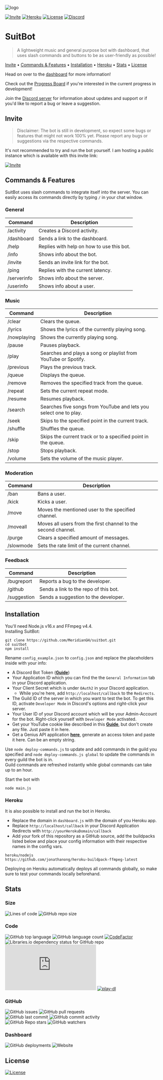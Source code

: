![logo](https://repository-images.githubusercontent.com/406747355/0c0fcbbd-8dab-4259-a5d6-d8cc5069ef37)

[![Invite](https://img.shields.io/static/v1?style=for-the-badge&logo=discord&label=Invite&message=SuitBot&color=000000)](https://discord.com/oauth2/authorize?client_id=887122733010411611&scope=bot%20applications.commands&permissions=2167425024)
[![Heroku](https://img.shields.io/static/v1?label=Hosted%20with&message=Heroku&color=7056bf&style=for-the-badge&logo=heroku)](https://www.heroku.com)
[![License](https://img.shields.io/github/license/MeridianGH/suitbot?logo=apache&style=for-the-badge)](https://github.com/MeridianGH/suitbot/blob/main/LICENSE.md)
[![Discord](https://shields.io/discord/610498937874546699?style=for-the-badge&logo=discord&label=discord)](https://discord.gg/qX2CBrrUpf)

# SuitBot

> A lightweight music and general purpose bot with dashboard, that uses slash commands and buttons to be as user-friendly as possible!

[Invite](#Invite) • [Commands & Features](#Commands--Features) • [Installation](#Installation) • [Heroku](#Heroku) • [Stats](#Stats) • [License](#License)

Head on over to the [dashboard](https://suitbot.xyz) for more information!

Check out the [Progress Board](https://github.com/MeridianGH/suitbot/projects/1) if you're interested in the current progress in development!

Join the [Discord server](https://discord.gg/qX2CBrrUpf) for information about updates and support or if you'd like to report a bug or leave a suggestion.

## Invite
> Disclaimer: The bot is still in development, so expect some bugs or features that might not work 100% yet. Please report any bugs or suggestions via the respective commands.

It's not recommended to try and run the bot yourself. I am hosting a public instance which is available with this invite link:

[![Invite](https://img.shields.io/static/v1?style=for-the-badge&logo=discord&label=&labelColor=212121&message=Invite&color=212121)](https://discord.com/oauth2/authorize?client_id=887122733010411611&scope=bot%20applications.commands&permissions=2167425024)

## Commands & Features
SuitBot uses slash commands to integrate itself into the server. You can easily access its commands directly by typing `/` in your chat window.

### General
| Command     | Description                               |
|-------------|-------------------------------------------|
| /activity   | Creates a Discord activity.               |
| /dashboard  | Sends a link to the dashboard.            |
| /help       | Replies with help on how to use this bot. |
| /info       | Shows info about the bot.                 |
| /invite     | Sends an invite link for the bot.         |
| /ping       | Replies with the current latency.         |
| /serverinfo | Shows info about the server.              |
| /userinfo   | Shows info about a user.                  |

### Music
| Command     | Description                                                       |
|-------------|-------------------------------------------------------------------|
| /clear      | Clears the queue.                                                 |
| /lyrics     | Shows the lyrics of the currently playing song.                   |
| /nowplaying | Shows the currently playing song.                                 |
| /pause      | Pauses playback.                                                  |
| /play       | Searches and plays a song or playlist from YouTube or Spotify.    |
| /previous   | Plays the previous track.                                         |
| /queue      | Displays the queue.                                               |
| /remove     | Removes the specified track from the queue.                       |
| /repeat     | Sets the current repeat mode.                                     |
| /resume     | Resumes playback.                                                 |
| /search     | Searches five songs from YouTube and lets you select one to play. |
| /seek       | Skips to the specified point in the current track.                |
| /shuffle    | Shuffles the queue.                                               |
| /skip       | Skips the current track or to a specified point in the queue.     |
| /stop       | Stops playback.                                                   |
| /volume     | Sets the volume of the music player.                              |

### Moderation
| Command   | Description                                                   |
|-----------|---------------------------------------------------------------|
| /ban      | Bans a user.                                                  |
| /kick     | Kicks a user.                                                 |
| /move     | Moves the mentioned user to the specified channel.            |
| /moveall  | Moves all users from the first channel to the second channel. |
| /purge    | Clears a specified amount of messages.                        |
| /slowmode | Sets the rate limit of the current channel.                   |

### Feedback
| Command     | Description                           |
|-------------|---------------------------------------|
| /bugreport  | Reports a bug to the developer.       |
| /github     | Sends a link to the repo of this bot. |
| /suggestion | Sends a suggestion to the developer.  |

## Installation
You'll need Node.js v16.x and FFmpeg v4.4.\
Installing SuitBot:

```shell
git clone https://github.com/MeridianGH/suitbot.git
cd suitbot
npm install
```
Rename `config_example.json` to `config.json` and replace the placeholders inside with your info:
- A Discord Bot Token (**[Guide](https://discordjs.guide/preparations/setting-up-a-bot-application.html#creating-your-bot)**)
- Your Application ID which you can find the the `General Information` tab in your Discord application.
- Your Client Secret which is under `OAuth2` in your Discord application. 
  - While you're here, add `http://localhost/callback` to the `Redirects`.
- The Guild ID of the server in which you want to test the bot. To get this ID, activate `Developer Mode` in Discord's options and right-click your server.
- Your User ID of your Discord account which will be your Admin-Account for the bot. Right-click yourself with `Developer Mode` activated.
- Get your YouTube cookie like described in this **[Guide](https://github.com/play-dl/play-dl/blob/main/instructions/README.md)**, but don't create any file. Just paste it in here.
- Get a Genius API application **[here](https://docs.genius.com/)**, generate an access token and paste it here. Can be an empty string.

Use `node deploy-commands.js` to update and add commands in the guild you specified and `node deploy-commands.js global` to update the commands in every guild the bot is in.\
Guild commands are refreshed instantly while global commands can take up to an hour.

Start the bot with
```shell
node main.js
```

### Heroku
It is also possible to install and run the bot in Heroku.
- Replace the domain in `dashboard.js` with the domain of you Heroku app.
- Replace `http://localhost/callback` in your Discord Application Redirects with `http://yourHerokuDomain/callback`
- Add your fork of this repository as a GitHub source, add the buildpacks listed below and place your config information with their respective names in the config vars.
```
heroku/nodejs
https://github.com/jonathanong/heroku-buildpack-ffmpeg-latest
```

Deploying on Heroku automatically deploys all commands globally, so make sure to test your commands locally beforehand.

## Stats

### Size
![Lines of code](https://img.shields.io/tokei/lines/github/MeridianGH/suitbot?style=for-the-badge)
![GitHub repo size](https://img.shields.io/github/repo-size/MeridianGH/suitbot?style=for-the-badge)

### Code
![GitHub top language](https://img.shields.io/github/languages/top/MeridianGH/suitbot?style=for-the-badge)
![GitHub language count](https://img.shields.io/github/languages/count/MeridianGH/suitbot?style=for-the-badge)
[![CodeFactor](https://www.codefactor.io/repository/github/meridiangh/suitbot/badge?style=for-the-badge)](https://www.codefactor.io/repository/github/meridiangh/suitbot)
\
![Libraries.io dependency status for GitHub repo](https://img.shields.io/librariesio/github/MeridianGH/suitbot?style=for-the-badge)
[![discord.js](https://img.shields.io/github/package-json/dependency-version/MeridianGH/suitbot/discord.js?color=44b868&logo=npm&style=for-the-badge)](https://www.npmjs.com/package/discord.js)
[![play-dl](https://img.shields.io/github/package-json/dependency-version/MeridianGH/suitbot/play-dl?color=44b868&logo=npm&style=for-the-badge)](https://www.npmjs.com/package/play-dl)

### GitHub
![GitHub issues](https://img.shields.io/github/issues/MeridianGH/suitbot?style=for-the-badge)
![GitHub pull requests](https://img.shields.io/github/issues-pr/MeridianGH/suitbot?style=for-the-badge)
\
![GitHub last commit](https://img.shields.io/github/last-commit/MeridianGH/suitbot?style=for-the-badge)
![GitHub commit activity](https://img.shields.io/github/commit-activity/m/MeridianGH/suitbot?style=for-the-badge)
\
![GitHub Repo stars](https://img.shields.io/github/stars/MeridianGH/suitbot?style=for-the-badge)
![GitHub watchers](https://img.shields.io/github/watchers/MeridianGH/suitbot?style=for-the-badge)

### Dashboard
![GitHub deployments](https://img.shields.io/github/deployments/MeridianGH/suitbot/suitbotxyz?label=Deployment&style=for-the-badge)
![Website](https://img.shields.io/website?down_message=offline&label=dashboard&style=for-the-badge&up_message=online&url=https%3A%2F%2Fsuitbot.xyz)

## License
[![License](https://img.shields.io/github/license/MeridianGH/suitbot?logo=apache&style=for-the-badge)](https://github.com/MeridianGH/suitbot/blob/main/LICENSE.md)
